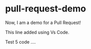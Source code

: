 # pull-request-demo

Now, I am a demo for a Pull Request!

This line added using Vs Code.

Test 5 code .... 
